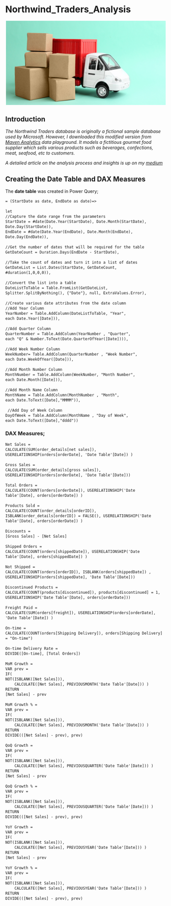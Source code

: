 # Northwind_Traders_Analysis       

![](selecting_supplier.png)   

## Introduction      
_The Northwind Traders database is originally a fictional sample database used by Microsoft. However, I downloaded this modified version from [Maven Analytics](https://www.mavenanalytics.io/) data playground. It models a fictitious gourmet food supplier which sells various products such as beverages, confections, meat, seafood, etc to customers._     

_A detailed article on the analysis process and insights is up on my [medium]()_    


## Creating the Date Table and DAX Measures               

The **date table** was created in Power Query;     

    = (StartDate as date, EndDate as date)=>        
    
    let         
    //Capture the date range from the parameters
    StartDate = #date(Date.Year(StartDate), Date.Month(StartDate), 
    Date.Day(StartDate)),
    EndDate = #date(Date.Year(EndDate), Date.Month(EndDate), 
    Date.Day(EndDate)),      

    //Get the number of dates that will be required for the table
    GetDateCount = Duration.Days(EndDate - StartDate),

    //Take the count of dates and turn it into a list of dates
    GetDateList = List.Dates(StartDate, GetDateCount, 
    #duration(1,0,0,0)),

    //Convert the list into a table
    DateListToTable = Table.FromList(GetDateList, 
    Splitter.SplitByNothing(), {"Date"}, null, ExtraValues.Error),

    //Create various date attributes from the date column
    //Add Year Column
    YearNumber = Table.AddColumn(DateListToTable, "Year", 
    each Date.Year([Date])),

    //Add Quarter Column
    QuarterNumber = Table.AddColumn(YearNumber , "Quarter", 
    each "Q" & Number.ToText(Date.QuarterOfYear([Date]))),

    //Add Week Number Column
    WeekNumber= Table.AddColumn(QuarterNumber , "Week Number", 
    each Date.WeekOfYear([Date])),

    //Add Month Number Column
    MonthNumber = Table.AddColumn(WeekNumber, "Month Number", 
    each Date.Month([Date])),

    //Add Month Name Column
    MonthName = Table.AddColumn(MonthNumber , "Month", 
    each Date.ToText([Date],"MMMM")),

     //Add Day of Week Column
    DayOfWeek = Table.AddColumn(MonthName , "Day of Week", 
    each Date.ToText([Date],"dddd"))         

### DAX Measures;     

    Net Sales =     
    CALCULATE(SUM(order_details[net sales]), USERELATIONSHIP(orders[orderDate], 'Date Table'[Date]) )   

    Gross Sales =
    CALCULATE(SUM(order_details[gross sales]), USERELATIONSHIP(orders[orderDate], 'Date Table'[Date]))    

    Total Orders =    
    CALCULATE(COUNT(orders[orderDate]), USERELATIONSHIP('Date Table'[Date], orders[orderDate]) )   

    Products Sold =
    CALCULATE(COUNT(order_details[orderID]), ISBLANK(order_details[orderID]) = FALSE(), USERELATIONSHIP('Date Table'[Date], orders[orderDate]) )

    Discounts =
    [Gross Sales] - [Net Sales]

    Shipped Orders =
    CALCULATE(COUNT(orders[shippedDate]), USERELATIONSHIP('Date Table'[Date], orders[shippedDate]) ) 

    Not Shipped =
    CALCULATE(COUNT(orders[orderID]), ISBLANK(orders[shippedDate]) , USERELATIONSHIP(orders[shippedDate], 'Date Table'[Date]))

    Discontinued Products =
    CALCULATE(COUNT(products[discontinued]), products[discontinued] = 1, USERELATIONSHIP('Date Table'[Date], orders[orderDate]))

    Freight Paid =
    CALCULATE(SUM(orders[freight]), USERELATIONSHIP(orders[orderDate], 'Date Table'[Date]) )

    On-time =
    CALCULATE(COUNT(orders[Shipping Delivery]), orders[Shipping Delivery] = "On-time") 

    On-time Delivery Rate =
    DIVIDE([On-time], [Total Orders]) 

    MoM Growth = 
    VAR prev =
    IF(
    NOT(ISBLANK([Net Sales])),
        CALCULATE([Net Sales], PREVIOUSMONTH('Date Table'[Date])) )
    RETURN
    [Net Sales] - prev

    MoM Growth % = 
    VAR prev =
    IF(
    NOT(ISBLANK([Net Sales])),
        CALCULATE([Net Sales], PREVIOUSMONTH('Date Table'[Date])) )
    RETURN
    DIVIDE(([Net Sales] - prev), prev) 

    QoQ Growth = 
    VAR prev =
    IF(
    NOT(ISBLANK([Net Sales])),
        CALCULATE([Net Sales], PREVIOUSQUARTER('Date Table'[Date])) )
    RETURN
    [Net Sales] - prev

    QoQ Growth % = 
    VAR prev =
    IF(
    NOT(ISBLANK([Net Sales])),
        CALCULATE([Net Sales], PREVIOUSQUARTER('Date Table'[Date])) )
    RETURN
    DIVIDE(([Net Sales] - prev), prev)

    YoY Growth = 
    VAR prev =
    IF(
    NOT(ISBLANK([Net Sales])),
        CALCULATE([Net Sales], PREVIOUSYEAR('Date Table'[Date])) )
    RETURN
    [Net Sales] - prev

    YoY Growth % = 
    VAR prev =
    IF(
    NOT(ISBLANK([Net Sales])),
        CALCULATE([Net Sales], PREVIOUSYEAR('Date Table'[Date])) )
    RETURN
    DIVIDE(([Net Sales] - prev), prev) 
    

    

